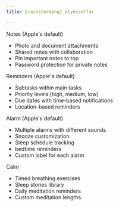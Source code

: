 ```yaml
---
title: brainstorming1_elyesseffar

---
```


Notes (Apple's default)
- Photo and document attachments
- Shared notes with collaboration
- Pin important notes to top
- Password protection for private notes

Reminders (Apple's default)
- Subtasks within main tasks
- Priority levels (high, medium, low)
- Due dates with time-based notifications
- Location-based reminders

Alarm (Apple's default)
- Multiple alarms with different sounds
- Snooze customization
- Sleep schedule tracking
- bedtime reminders
- Custom label for each alarm

Calm
- Timed breathing exercises
- Sleep stories library
- Daily meditation reminders
- Custom meditation lengths